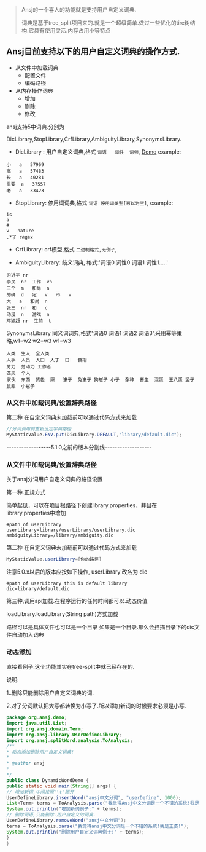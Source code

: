 > Ansj的一个喜人的功能就是支持用户自定义词典.
> 
> 词典是基于tree_split项目来的.就是一个超级简单.做过一些优化的tire树结构.它具有使用灵活.内存占用小等特点


## Ansj目前支持以下的用户自定义词典的操作方式.

* 从文件中加载词典
	* 配置文件
	* 编码路径
* 从内存操作词典
	* 增加
	* 删除
	* 修改

ansj支持5中词典.分别为

DicLibrary,StopLibrary,CrfLibrary,AmbiguityLibrary,SynonymsLibrary.

* DicLibrary : 用户自定义词典,格式 `词语	词性	词频`, [Demo](https://github.com/NLPchina/ansj_seg/blob/master/src/test/java/org/ansj/library/DicLibraryTest.java)
example:
````
小	a	57969
高	a	57483
长	a	40281
重要	a	37557
老	a	33423
````

* StopLibrary: 停用词词典,格式 `词语	停用词类型[可以为空]`,
example:
````
is
a
#
v	nature
.*了	regex
````

* CrfLibrary: crf模型,格式 `二进制格式,无例子`,

* AmbiguityLibrary: 歧义词典, 格式:'词语0	词性0	词语1	词性1.....'

````
习近平	nr
李民	nr	工作	vn
三个	m	和尚	n
的确	d	定	v	不	v
大	a	和尚	n
张三	nr	和	c
动漫	n	游戏	n
邓颖超	nr	生前	t 
````

SynonymsLibrary 同义词词典,格式'词语0 词语1 词语2 词语3',采用幂等策略,w1=w2 w2=w3 w1=w3
````
人类	生人	全人类
人手	人员	人口	人丁	口	食指
劳力	劳动力	工作者
匹夫	个人
家伙	东西	货色	厮	崽子	兔崽子	狗崽子	小子	杂种	畜生	混蛋	王八蛋	竖子	鼠辈	小崽子
````
### 从文件中加载词典/设置辞典路径
第二种
在自定义词典未加载前可以通过代码方式来加载
```java
//分词调用前重新设定字典路径
MyStaticValue.ENV.put(DicLibrary.DEFAULT,"library/default.dic");
```
------------------5.1.0之前的版本分割线-------------------
	
### 从文件中加载词典/设置辞典路径

关于ansj分词用户自定义词典的路径设置

第一种.正规方式

简单起见，可以在项目根路径下创建library.properties，并且在library.properties中增加     
```properties
#path of userLibrary
userLibrary=library/userLibrary/userLibrary.dic
ambiguityLibrary=/library/ambiguity.dic
```

第二种
在自定义词典未加载前可以通过代码方式来加载
```java
MyStaticValue.userLibrary=[你的路径]
```
注意5.0.x以后的版本应按如下操作, userLibrary 改名为 dic
```
#path of userLibrary this is default library
dic=library/default.dic
```


第三种,调用api加载.在程序运行的任何时间都可以.动态价值

loadLibrary.loadLibrary(String path)方式加载




路径可以是具体文件也可以是一个目录
如果是一个目录.那么会扫描目录下的dic文件自动加入词典



### 动态添加

直接看例子.这个功能其实在tree-split中就已经存在的.

说明:

1..删除只能删除用户自定义词典的词.

2.对了分词默认把大写都转换为小写了.所以添加新词的时候要求必须是小写.
```java
package org.ansj.demo;
import java.util.List;
import org.ansj.domain.Term;
import org.ansj.library.UserDefineLibrary;
import org.ansj.splitWord.analysis.ToAnalysis;
/**
* 动态添加删除用户自定义词典!
* 
* @author ansj
* 
*/
public class DynamicWordDemo {
public static void main(String[] args) {
// 增加新词,中间按照'\t'隔开
UserDefineLibrary.insertWord("ansj中文分词", "userDefine", 1000);
List<Term> terms = ToAnalysis.parse("我觉得Ansj中文分词是一个不错的系统!我是王婆!");
System.out.println("增加新词例子:" + terms);
// 删除词语,只能删除.用户自定义的词典.
UserDefineLibrary.removeWord("ansj中文分词");
terms = ToAnalysis.parse("我觉得ansj中文分词是一个不错的系统!我是王婆!");
System.out.println("删除用户自定义词典例子:" + terms);
}
}

```
